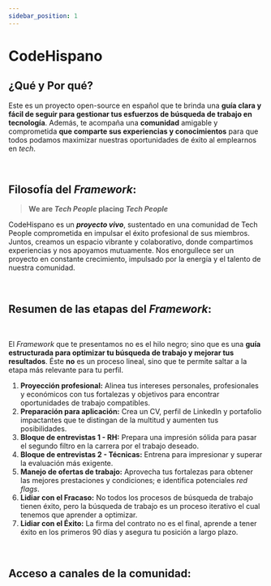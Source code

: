 ```yaml
---
sidebar_position: 1
---
```

# CodeHispano

## ¿Qué y Por qué?

Este es un proyecto open-source en español que te brinda una **guía clara y fácil de seguir para gestionar tus esfuerzos de búsqueda de trabajo en tecnología**. Además, te acompaña una **comunidad** amigable y comprometida **que comparte sus experiencias y conocimientos** para que todos podamos maximizar nuestras oportunidades de éxito al emplearnos en *tech*.

&nbsp;

## Filosofía del _Framework_:
> **We are _Tech People_ placing _Tech People_**

CodeHispano es un ***proyecto vivo***, sustentado en una comunidad de Tech People comprometida en impulsar el éxito profesional de sus miembros. Juntos, creamos un espacio vibrante y colaborativo, donde compartimos experiencias y nos apoyamos mutuamente. Nos enorgullece ser un proyecto en constante crecimiento, impulsado por la energía y el talento de nuestra comunidad.


&nbsp;

## Resumen de las etapas del _Framework_:

&nbsp;

El _Framework_ que te presentamos no es el hilo negro; sino que es una **guía estructurada para optimizar tu búsqueda de trabajo y mejorar tus resultados**. Éste **no** es un proceso lineal, sino que te permite saltar a la etapa más relevante para tu perfil.


1. **Proyección profesional:** Alinea tus intereses personales, profesionales y económicos con tus fortalezas y objetivos para encontrar oportunidades de trabajo compatibles.
2. **Preparación para aplicación:** Crea un CV, perfil de LinkedIn y portafolio impactantes que te distingan de la multitud y aumenten tus posibilidades. 
3. **Bloque de entrevistas 1 - RH:** Prepara una impresión sólida para pasar el segundo filtro en la carrera por el trabajo deseado.
4. **Bloque de entrevistas 2 - Técnicas:**  Entrena para impresionar y superar la evaluación más exigente.
5. **Manejo de ofertas de trabajo:** Aprovecha tus fortalezas para obtener las mejores prestaciones y condiciones; e identifica potenciales _red flags_.
6. **Lidiar con el Fracaso:**  No todos los procesos de búsqueda de trabajo tienen éxito, pero la búsqueda de trabajo es un proceso iterativo el cual tenemos que aprender a optimizar. 
7. **Lidiar con el Éxito:** La firma del contrato no es el final, aprende a tener éxito en los primeros 90 días y asegura tu posición a largo plazo.

&nbsp;

## Acceso a canales de la comunidad:
